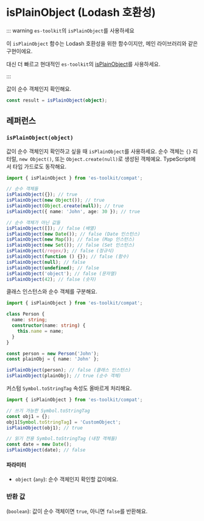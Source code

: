 # isPlainObject (Lodash 호환성)

::: warning `es-toolkit`의 `isPlainObject`를 사용하세요

이 `isPlainObject` 함수는 Lodash 호환성을 위한 함수이지만, 메인 라이브러리와 같은 구현이에요.

대신 더 빠르고 현대적인 `es-toolkit`의 [isPlainObject](../../predicate/isPlainObject.md)를 사용하세요.

:::

값이 순수 객체인지 확인해요.

```typescript
const result = isPlainObject(object);
```

## 레퍼런스

### `isPlainObject(object)`

값이 순수 객체인지 확인하고 싶을 때 `isPlainObject`를 사용하세요. 순수 객체는 `{}` 리터럴, `new Object()`, 또는 `Object.create(null)`로 생성된 객체예요. TypeScript에서 타입 가드로도 동작해요.

```typescript
import { isPlainObject } from 'es-toolkit/compat';

// 순수 객체들
isPlainObject({}); // true
isPlainObject(new Object()); // true
isPlainObject(Object.create(null)); // true
isPlainObject({ name: 'John', age: 30 }); // true

// 순수 객체가 아닌 값들
isPlainObject([]); // false (배열)
isPlainObject(new Date()); // false (Date 인스턴스)
isPlainObject(new Map()); // false (Map 인스턴스)
isPlainObject(new Set()); // false (Set 인스턴스)
isPlainObject(/regex/); // false (정규식)
isPlainObject(function () {}); // false (함수)
isPlainObject(null); // false
isPlainObject(undefined); // false
isPlainObject('object'); // false (문자열)
isPlainObject(42); // false (숫자)
```

클래스 인스턴스와 순수 객체를 구분해요.

```typescript
import { isPlainObject } from 'es-toolkit/compat';

class Person {
  name: string;
  constructor(name: string) {
    this.name = name;
  }
}

const person = new Person('John');
const plainObj = { name: 'John' };

isPlainObject(person); // false (클래스 인스턴스)
isPlainObject(plainObj); // true (순수 객체)
```

커스텀 `Symbol.toStringTag` 속성도 올바르게 처리해요.

```typescript
import { isPlainObject } from 'es-toolkit/compat';

// 쓰기 가능한 Symbol.toStringTag
const obj1 = {};
obj1[Symbol.toStringTag] = 'CustomObject';
isPlainObject(obj1); // true

// 읽기 전용 Symbol.toStringTag (내장 객체들)
const date = new Date();
isPlainObject(date); // false
```

#### 파라미터

- `object` (`any`): 순수 객체인지 확인할 값이에요.

### 반환 값

(`boolean`): 값이 순수 객체이면 `true`, 아니면 `false`를 반환해요.
